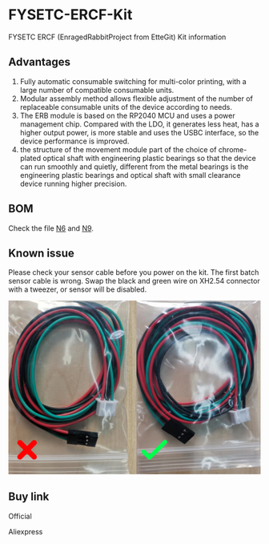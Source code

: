 # FYSETC-ERCF-Kit

FYSETC ERCF (EnragedRabbitProject from EtteGit) Kit information

## Advantages

1. Fully automatic consumable switching for multi-color printing, with a large number of compatible consumable units.
2. Modular assembly method allows flexible adjustment of the number of replaceable consumable units of the device according to needs.
3. The ERB module is based on the RP2040 MCU and uses a power management chip. Compared with the LDO, it generates less heat, has a higher output power, is more stable and uses the USBC interface, so the device performance is improved.
4. the structure of the movement module part of the choice of chrome-plated optical shaft with engineering plastic bearings so that the device can run smoothly and quietly, different from the metal bearings is the engineering plastic bearings and optical shaft with small clearance device running higher precision.

## BOM

Check the file [N6](https://github.com/FYSETC/FYSETC-ERCF-Kit/blob/main/BOM-N6.xlsx) and [N9](https://github.com/FYSETC/FYSETC-ERCF-Kit/blob/main/BOM-N9.xlsx).

## Known issue

Please check your sensor cable before you power on the kit. The first batch sensor cable is wrong. Swap the black and green wire on XH2.54 connector with a tweezer, or sensor will be disabled.

![](wrong_wire.jpg)

## Buy link

Official

Aliexpress
